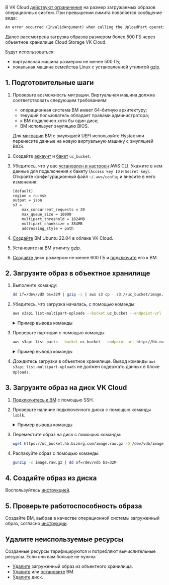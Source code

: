 В VK Cloud [действуют ограничения](/ru/tools-for-using-services/account/concepts/quotasandlimits) на размер загружаемых образов операционных систем. При превышении лимита появляется сообщение вида:

```txt
An error occurred (InvalidArgument) when calling the UploadPart operation: Part number must be an integer between 1 and 10000, inclusive
```

Далее рассмотрена загрузка образов размером более 500 ГБ через объектное хранилище Cloud Storage VK Cloud.

Будут использоваться:

- виртуальная машина размером не менее 500 ГБ;
- локальная машина семейства Linux с установленной утилитой [gzip](https://www.gnu.org/software/gzip/manual/gzip.html).

## 1. Подготовительные шаги

1. Проверьте возможность миграции. Виртуальная машина должна соответствовать следующим требованиям:

   - операционная система ВМ имеет 64-битную архитектуру;
   - текущий пользователь обладает правами администратора;
   - к ВМ подключен хотя бы один диск;
   - ВМ использует эмуляцию BIOS.

   Для [миграции](/ru/intro/migration/) ВМ с эмуляцией UEFI используйте Hystax или перенесите данные на новую виртуальную машину с эмуляцией BIOS.

1. Создайте [аккаунт](../../service-management/access-management/access-keys/) и [бакет](../../service-management/buckets/create-bucket/) `uc_bucket`.
1. Убедитесь, что у вас [установлен и настроен](../../connect/s3-cli/) AWS CLI. Укажите в нем данные для подключения к бакету (`Access key ID` и `Secret key`). Откройте конфигурационный файл `~/.aws/config` и внесите в него изменения:

   ```txt
   [default]
   region = ru-msk
   output = json
   s3 =
       max_concurrent_requests = 20
       max_queue_size = 10000
       multipart_threshold = 1024MB
       multipart_chunksize = 384MB
       addressing_style = path
   ```

1. [Создайте](/ru/base/iaas/service-management/vm/vm-create) ВМ Ubuntu 22.04 в облаке VK Cloud.
1. Установите на ВМ утилиту [gzip](https://www.gnu.org/software/gzip/manual/gzip.html).
1. [Создайте](/ru/base/iaas/service-management/volumes#sozdanie_diska) диск размером не менее 600 ГБ и [подключите](/ru/base/iaas/service-management/volumes#podklyuchenie_diska_k_vm) его к ВМ.

## 2. Загрузите образ в объектное хранилище

1. Выполните команду:

   ```bash
   dd if=/dev/vdX bs=32M | gzip -c | aws s3 cp - s3://uc_bucket/image.raw.gz --endpoint-url http://hb.ru-msk.vkcs.cloud
   ```

1. Убедитесь, что загрузка началась, с помощью команды:

   ```bash
   aws s3api list-multipart-uploads --bucket uc_bucket --endpoint-url http://hb.ru-msk.vkcs.cloud
   ```

   <details>
    <summary>Пример вывода команды</summary>

   ```json
    {
        "Uploads": [
            {
                "UploadId": "3ceXH7brs7r8DohqQ9BsJzfjkkhMxQux67Z8MQXYGh9BvfrmffLufWMzwiLWPbU3XkWE3ibSefgQ1GU81ER66EEHfKMZM8xxqRsDkBaN63XXXX",
                "Key": "image.raw.gz",
                "Initiated": "2021-12-08T11:57:42.929000+00:00",
                "StorageClass": "STANDARD",
                "Owner": {
                    "DisplayName": "mcs0000000000",
                    "ID": "4ed36441-69f5-4ac7-XXXX-07013f9ac3c5"
                },
                "Initiator": {
                    "ID": "P95mF7Kjo6aEfpiLA7XXXXX",
                    "DisplayName": "mcs0000000000"
                }
            }
        ]
    }
   ```

   </details>

1. Проверьте партиции с помощью команды:

   ```bash
   aws s3api list-parts --bucket uc_bucket --endpoint-url http://hb.ru-msk.vkcs.cloud --key image.raw.gz  --upload-id 3ceXH7brs7r8DohqQ9BsJzfjkkhMxQux67Z8MQXYGh9BvfrmffLufWMzwiLWPbU3XkWE3ibSefgQ1GU81ER66EEHfKMZM8xxqRsDkBaN63XXXX
   ```

   <details>
    <summary>Пример вывода команды</summary>

   ```json
    {
        "Parts": [
            {
                "PartNumber": 1,
                "LastModified": "2021-12-08T11:57:49.613000+00:00",
                "ETag": "\"6c8659343a53b1c4247e3769548e7181\"",
                "Size": 402653184
            },
            {
                "PartNumber": 2,
                "LastModified": "2021-12-08T11:57:49.019000+00:00",
                "ETag": "\"dc6138a7be543ec5b720e9a2a6273b76\"",
                "Size": 402653184
            }
        ],
        "Initiator": {
            "ID": "P95mF7Kjo6aEfpiLA7XXXXX",
            "DisplayName": "mcs0000000000"
        },
        "Owner": {
            "DisplayName": "mcs0000000000",
            "ID": "P95mF7Kjo6aEfpiLA7XXXXX"
        },
        "StorageClass": "STANDARD"
    }
   ```

   </details>

1. Дождитесь загрузки в объектное хранилище. Вывод команды `aws s3api list-multipart-uploads` не должен содержать данных в блоке `Uploads`.

## 3. Загрузите образ на диск VK Cloud

1. [Подключитесь к ВМ](/ru/base/iaas/service-management/vm/vm-connect/vm-connect-nix) с помощью SSH.
1. Проверьте наличие подключенного диска с помощью команды `lsblk`.

   <details>
    <summary>Пример вывода команды</summary>

   ```bash
   NAME  MAJ:MIN RM SIZE RO TYPE MOUNTPOINT
   vda   252:0   0  10G  0  disk
   -vda1 252:1   0  10G  0  part /
   vdb   252:16  0  600G 0  disk 
   ```

   </details>

1. Переместите образ на диск с помощью команды:

   ```bash
   wget https://uc_bucket.hb.bizmrg.com/image.raw.gz -O /dev/vdb/image.raw.gz
   ```

1. Распакуйте образ с помощью команды:

   ```bash
   gunzip -c image.raw.gz | dd of=/dev/vdb bs=32M
   ```

## 4. Создайте образ из диска

Воспользуйтесь [инструкцией](/ru/base/iaas/service-management/images/images-manage#sozdanie_obraza).

## 5. Проверьте работоспособность образа

Создайте ВМ, выбрав в качестве операционной системы загруженный образ, согласно [инструкции](/ru/base/iaas/service-management/vm/vm-create).

## Удалите неиспользуемые ресурсы

Созданные ресурсы тарифицируются и потребляют вычислительные ресурсы. Если они вам больше не нужны:

- [Удалите](/ru/base/iaas/service-management/images/images-manage#udalenie_obraza) загруженный образ из объектного хранилища.
- [Удалите](/ru/base/iaas/service-management/vm/vm-manage#udalenie_vm) или [остановите](/ru/base/iaas/service-management/vm/vm-manage#zapusk_ostanovka_perezagruzka_vm) ВМ.
- [Удалите](/ru/base/iaas/service-management/volumes#udalenie_diska) диск.
